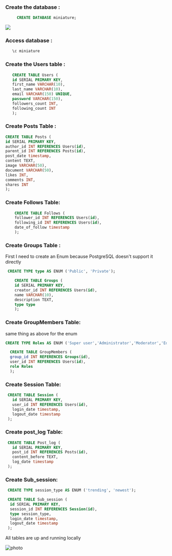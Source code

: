 
### Create the database :

```sql
	 CREATE DATABASE miniature;
```

![](https://i.ibb.co/FhwYwVR/create-database.png)

### Access database :

```sql
   \c miniature
```

### Create the Users table :

```sql
   CREATE TABLE Users (
   id SERIAL PRIMARY KEY,
   first_name VARCHAR(10),
   last_name VARCHAR(10),
   email VARCHAR(150) UNIQUE,
   password VARCHAR(150),
   followers_count INT,
   following_count INT
   );
```

### Create Posts Table :

```sql
CREATE TABLE Posts (
id SERIAL PRIMARY KEY,
author_id INT REFERENCES Users(id),
parent_id INT REFERENCES Posts(id),
post_date timestamp,
content TEXT,
image VARCHAR(50),
document VARCHAR(50),
likes INT,
comments INT,
shares INT
);
```
### Create Follows Table:

```sql
	CREATE TABLE Follows (
	follower_id INT REFERENCES Users(id),
	following_id INT REFERENCES Users(id),
	date_of_follow timestamp
	);
```

### Create Groups Table :

First I need to create an Enum because PostgreSQL doesn't support it directly 

```sql
 CREATE TYPE type AS ENUM ('Public', 'Private');
```

```sql
	CREATE TABLE Groups (
	id SERIAL PRIMARY KEY,
	creator_id INT REFERENCES Users(id),
	name VARCHAR(10),
	description TEXT,
	type type
	);
```

### Create GroupMembers Table:
same thing as above for the enum
```sql 
CREATE TYPE Roles AS ENUM ('Super user','Administrator','Moderator','Editor','Visitor');
```

```sql
  CREATE TABLE GroupMembers (
  group_id INT REFERENCES Groups(id),
  user_id INT REFERENCES Users(id),
  role Roles
  );
```

### Create Session Table:

```sql
 CREATE TABLE Session (
   id SERIAL PRIMARY KEY,
   user_id INT REFERENCES Users(id),
   login_date timestamp,
   logout_date timestamp
 );
```

### Create post_log Table:

```sql 
 CREATE TABLE Post_log (
   id SERIAL PRIMARY KEY,
   post_id INT REFERENCES Posts(id),
   content_before TEXT,
   log_date timestamp
 );
```

### Create Sub_session:

```sql
 CREATE TYPE session_type AS ENUM ('trending', 'newest');
```

```sql
 CREATE TABLE Sub_session (
  id SERIAL PRIMARY KEY,
  session_id INT REFERENCES Session(id),
  type session_type,
  login_date timestamp,
  logout_date timestamp
 );
```


All tables are up and running locally

![photo](https://i.ibb.co/pyz7j6Y/Screenshot-from-2024-03-12-13-43-12.png)

